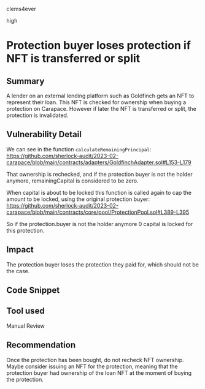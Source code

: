 clems4ever

high

# Protection buyer loses protection if NFT is transferred or split

## Summary
A lender on an external lending platform such as Goldfinch gets an NFT to represent their loan. This NFT is checked for ownership when buying a protection on Carapace. However if later the NFT is transferred or split, the protection is invalidated.

## Vulnerability Detail
We can see in the function `calculateRemainingPrincipal`:
https://github.com/sherlock-audit/2023-02-carapace/blob/main/contracts/adapters/GoldfinchAdapter.sol#L153-L179

That ownership is rechecked, and if the protection buyer is not the holder anymore, remainingCapital is considered to be zero.

When capital is about to be locked this function is called again to cap the amount to be locked, using the original protection buyer:
https://github.com/sherlock-audit/2023-02-carapace/blob/main/contracts/core/pool/ProtectionPool.sol#L389-L395

So if the protection.buyer is not the holder anymore 0 capital is locked for this protection.

## Impact
The protection buyer loses the protection they paid for, which should not be the case.

## Code Snippet
## Tool used
Manual Review

## Recommendation
Once the protection has been bought, do not recheck NFT ownership. Maybe consider issuing an NFT for the protection, meaning that the protection buyer had ownership of the loan NFT at the moment of buying the protection.